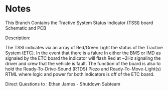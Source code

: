 # Notes

This Branch Contains the Tractive System Status Indicator (TSSI) board Schematic and PCB

Description:

The TSSI indicates via an array of Red/Green Light the status of the Tractive System (ETC).
In the event that there is a falure In either the BMS or IMD as signaled by the ETC
board the indicator will flash Red at ~2Hz signaling the driver and crew that the vehicle
is fault. The function of the board is also to hold the Ready-To-Drive-Sound (RTDS) Piezo and 
Ready-To-Move-Light(s) RTML where logic and power for both indicators is off of the ETC board.

Direct Questions to : Ethan James - Shutdown Subteam
